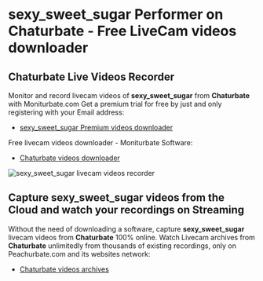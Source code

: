 # sexy_sweet_sugar Performer on Chaturbate - Free LiveCam videos downloader

## Chaturbate Live Videos Recorder

Monitor and record livecam videos of **sexy_sweet_sugar** from **Chaturbate** with Moniturbate.com
Get a premium trial for free by just and only registering with your Email address:
* [sexy_sweet_sugar Premium videos downloader](https://moniturbate.com/request-demo-licence-key.html)

Free livecam videos downloader - Moniturbate Software:
* [Chaturbate videos downloader](https://moniturbate.com/moniturbate-download-software.html)

![sexy_sweet_sugar livecam videos recorder](https://peachurnet.com/templates/moniturbate-software.png)


## Capture sexy_sweet_sugar videos from the Cloud and watch your recordings on Streaming

Without the need of downloading a software, capture **sexy_sweet_sugar** livecam videos from **Chaturbate** 100% online.
Watch Livecam archives from **Chaturbate** unlimitedly from thousands of existing recordings, only on Peachurbate.com and its websites network:
* [Chaturbate videos archives](https://peachurnet.com/)